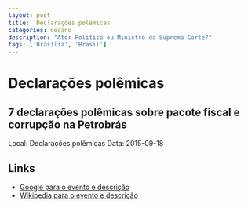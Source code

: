 ```yaml
---
layout: post
title:  Declarações polêmicas
categories: decano
description: "Ator Político ou Ministro da Suprema Corte?"
tags: ['Brasília', 'Brasil']
---
```


# Declarações polêmicas
## 7 declarações polêmicas sobre pacote fiscal e corrupção na Petrobrás
Local: Declarações polêmicas
Data: 2015-09-18

## Links 
- [Google para o evento e descrição](https://www.google.com/search?q=Gilmar%20Mendes%20%2B%20Declara%C3%A7%C3%B5es%20pol%C3%AAmicas%207%20declara%C3%A7%C3%B5es%20pol%C3%AAmicas%20sobre%20pacote%20fiscal%20e%20corrup%C3%A7%C3%A3o%20na%20Petrobr%C3%A1s%20Bras%C3%ADlia%2C%20Brasil)
- [Wikipedia para o evento e descrição](https://en.wikipedia.org/w/index.php?search=Gilmar%20Mendes%20%2B%20Declara%C3%A7%C3%B5es%20pol%C3%AAmicas%207%20declara%C3%A7%C3%B5es%20pol%C3%AAmicas%20sobre%20pacote%20fiscal%20e%20corrup%C3%A7%C3%A3o%20na%20Petrobr%C3%A1s%20Bras%C3%ADlia%2C%20Brasil)
